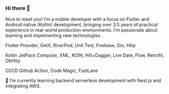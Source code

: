 ### Hi there 👋
Nice to meet you! I’m a mobile developer with a focus on Flutter and Android native (Kotlin) development, bringing over 3.5 years of practical experience in real-world production environments. I’m passionate about learning and implementing new technologies.

Flutter
Provider, GetX, RiverPod, Unit Test, Firebase, Dio, Http

Kotlin
JetPack Compose, XML, KOIN, Hilt+Dagger, Live Date, Flow, Retrofit, OkHttp

CI/CD
Github Action, Code Magic, FastLane

🌱 I’m currently learning backend serverless development with Nest.js and integrating AWS.
<!--
**wipu25/wipu25** is a ✨ _special_ ✨ repository because its `README.md` (this file) appears on your GitHub profile.

Here are some ideas to get you started:

- 🔭 I’m currently working on ...
- 🌱 I’m currently learning ...
- 👯 I’m looking to collaborate on ...
- 🤔 I’m looking for help with ...
- 💬 Ask me about ...
- 📫 How to reach me: ...
- 😄 Pronouns: ...
- ⚡ Fun fact: ...
-->
